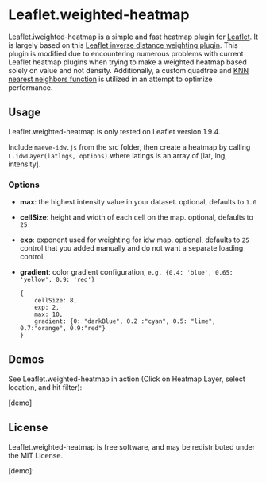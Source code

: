 Leaflet.weighted-heatmap
===============

Leaflet.iweighted-heatmap is a simple and fast heatmap plugin for [Leaflet][]. It is largely based on this [Leaflet inverse distance weighting plugin][]. This plugin is modified due to encountering numerous problems with current Leaflet heatmap plugins when trying to make a weighted heatmap based solely on value and not density. Additionally, a custom quadtree and [KNN nearest neighbors function][] is utilized in an attempt to optimize performance. 


## Usage

Leaflet.weighted-heatmap is only tested on Leaflet version 1.9.4.

Include `maeve-idw.js` from the src folder, then create a heatmap by calling
`L.idwLayer(latlngs, options)` where latlngs is an array of [lat, lng, intensity]. 


### Options

 - **max**: the highest intensity value in your dataset. optional, defaults to `1.0`
 - **cellSize**: height and width of each cell on the map. optional, defaults to `25`
 - **exp**: exponent used for weighting for idw map. optional, defaults to `25`
   control that you added manually and do not want a separate loading control.
 - **gradient**: color gradient configuration, `e.g. {0.4: 'blue', 0.65: 'yellow', 0.9: 'red'}`

    ```
    {
        cellSize: 8,
		exp: 2,
		max: 10,
		gradient: {0: "darkBlue", 0.2 :"cyan", 0.5: "lime", 0.7:"orange", 0.9:"red"}
    }
    ```



## Demos

See Leaflet.weighted-heatmap in action (Click on Heatmap Layer, select location, and hit filter):

[demo]


## License

Leaflet.weighted-heatmap is free software, and may be redistributed under the MIT
License.


 [Leaflet]: https://github.com/Leaflet/Leaflet
 [Leaflet inverse distance weighting plugin]: https://github.com/spatialsparks/Leaflet.idw
 [KNN nearest neighbors function]: https://github.com/darkskyapp/sphere-knn
 [demo]: 
